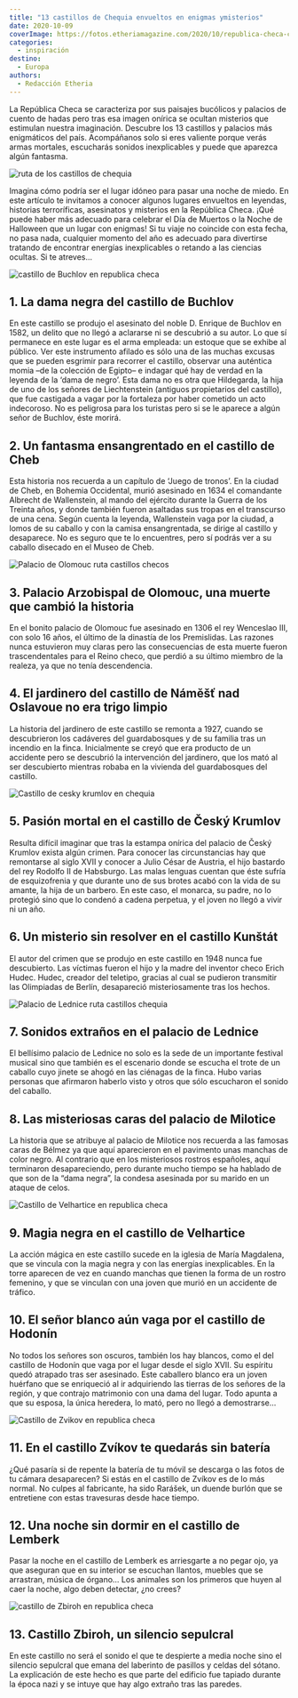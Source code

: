 ```yaml
---
title: "13 castillos de Chequia envueltos en enigmas ymisterios"
date: 2020-10-09
coverImage: https://fotos.etheriamagazine.com/2020/10/republica-checa-cesky-krumlov.jpg
categories: 
  - inspiración
destino: 
  - Europa
authors: 
  - Redacción Etheria
---
```


La República Checa se caracteriza por sus paisajes bucólicos y palacios de cuento de hadas pero tras esa imagen onírica se ocultan misterios que estimulan nuestra imaginación. Descubre los 13 castillos y palacios más enigmáticos del país. Acompáñanos solo si eres valiente porque verás armas mortales, escucharás sonidos inexplicables y puede que aparezca algún fantasma.

![ruta de los castillos de chequia](https://fotos.etheriamagazine.com/2020/10/cesky-krumlov.jpg "Bruma misteriosa en Česky Krumlov. © Ales Motejl")

Imagina cómo podría ser el lugar idóneo para pasar una noche de miedo. En este artículo 
te invitamos a conocer algunos lugares envueltos en leyendas, historias terroríficas, 
asesinatos y misterios en la República Checa. ¡Qué puede haber más adecuado para 
celebrar el Día de Muertos o la Noche de Halloween que un lugar con enigmas! Si tu viaje 
no coincide con esta fecha, no pasa nada, cualquier momento del año es adecuado para 
divertirse tratando de encontrar energías inexplicables o retando a las ciencias 
ocultas. Si te atreves... 

![castillo de Buchlov en republica checa](https://fotos.etheriamagazine.com/2020/10/republica-checa-castillo-Buchlov.jpg "Castillo de Buchlov. © Libor Svácek")

## 1\. La dama negra del castillo de Buchlov

En este castillo se produjo el asesinato del noble D. Enrique de Buchlov en 1582, un 
delito que no llegó a aclararse ni se descubrió a su autor. Lo que sí permanece en este 
lugar es el arma empleada: un estoque que se exhibe al público. Ver este instrumento 
afilado es sólo una de las muchas excusas que se pueden esgrimir para recorrer el 
castillo, observar una auténtica momia –de la colección de Egipto– e indagar qué hay de 
verdad en la leyenda de la ‘dama de negro’. Esta dama no es otra que Hildegarda, la hija 
de uno de los señores de Liechtenstein (antiguos propietarios del castillo), que fue 
castigada a vagar por la fortaleza por haber cometido un acto indecoroso. No es 
peligrosa para los turistas pero si se le aparece a algún señor de Buchlov, éste morirá. 

## 2\. Un fantasma ensangrentado en el castillo de Cheb

Esta historia nos recuerda a un capítulo de ‘Juego de tronos’. En la ciudad de Cheb, en 
Bohemia Occidental, murió asesinado en 1634 el comandante Albrecht de Wallenstein, al 
mando del ejército durante la Guerra de los Treinta años, y donde también fueron 
asaltadas sus tropas en el transcurso de una cena. Según cuenta la leyenda, Wallenstein 
vaga por la ciudad, a lomos de su caballo y con la camisa ensangrentada, se dirige al 
castillo y desaparece. No es seguro que te lo encuentres, pero sí podrás ver a su 
caballo disecado en el Museo de Cheb. 

![Palacio de Olomouc ruta castillos checos](https://fotos.etheriamagazine.com/2020/10/republica-checa-palacio-Olomouc.jpg "Palacio de Olomouc. © Libor Svácek")

## 3\. Palacio Arzobispal de Olomouc, una muerte que cambió la historia

En el bonito palacio de Olomouc fue asesinado en 1306 el rey Wenceslao III, con solo 16 
años, el último de la dinastía de los Premislidas. Las razones nunca estuvieron muy 
claras pero las consecuencias de esta muerte fueron trascendentales para el Reino checo, 
que perdió a su último miembro de la realeza, ya que no tenía descendencia. 

## 4\. El jardinero del castillo de Námĕšť nad Oslavoue no era trigo limpio

La historia del jardinero de este castillo se remonta a 1927, cuando se descubrieron los 
cadáveres del guardabosques y de su familia tras un incendio en la finca. Inicialmente 
se creyó que era producto de un accidente pero se descubrió la intervención del 
jardinero, que los mató al ser descubierto mientras robaba en la vivienda del 
guardabosques del castillo. 

![Castillo de cesky krumlov en chequia](https://fotos.etheriamagazine.com/2020/10/republica-checa-cesky-krumlov.jpg "Castillo de Český Krumlov. © Ales Motejl")

## 5\. Pasión mortal en el castillo de Český Krumlov

Resulta difícil imaginar que tras la estampa onírica del palacio de Český Krumlov exista 
algún crimen. Para conocer las circunstancias hay que remontarse al siglo XVII y conocer 
a Julio César de Austria, el hijo bastardo del rey Rodolfo II de Habsburgo. Las malas 
lenguas cuentan que éste sufría de esquizofrenia y que durante uno de sus brotes acabó 
con la vida de su amante, la hija de un barbero. En este caso, el monarca, su padre, no 
lo protegió sino que lo condenó a cadena perpetua, y el joven no llegó a vivir ni un 
año. 

## 6\. Un misterio sin resolver en el castillo Kunštát

El autor del crimen que se produjo en este castillo en 1948 nunca fue descubierto. Las 
víctimas fueron el hijo y la madre del inventor checo Erich Hudec. Hudec, creador del 
teletipo, gracias al cual se pudieron transmitir las Olimpiadas de Berlín, desapareció 
misteriosamente tras los hechos. 

![Palacio de Lednice ruta castillos chequia](https://fotos.etheriamagazine.com/2020/10/republica-checa-castillo-Lednice.jpg "Palacio de Lednice. © Ladislav Renner")

## 7\. Sonidos extraños en el palacio de Lednice

El bellísimo palacio de Lednice no solo es la sede de un importante festival musical 
sino que también es el escenario donde se escucha el trote de un caballo cuyo jinete se 
ahogó en las ciénagas de la finca. Hubo varias personas que afirmaron haberlo visto y 
otros que sólo escucharon el sonido del caballo. 

## 8\. Las misteriosas caras del palacio de Milotice

La historia que se atribuye al palacio de Milotice nos recuerda a las famosas caras de 
Bélmez ya que aquí aparecieron en el pavimento unas manchas de color negro. Al contrario 
que en los misteriosos rostros españoles, aquí terminaron desapareciendo, pero durante 
mucho tiempo se ha hablado de que son de la “dama negra”, la condesa asesinada por su 
marido en un ataque de celos. 

![Castillo de Velhartice en republica checa](https://fotos.etheriamagazine.com/2020/10/republica-checa-castilo-Velhartice.jpg "Castillo de Velhartice. © Pavel Ouředník")

## 9\. Magia negra en el castillo de Velhartice

La acción mágica en este castillo sucede en la iglesia de María Magdalena, que se 
vincula con la magia negra y con las energías inexplicables. En la torre aparecen de vez 
en cuando manchas que tienen la forma de un rostro femenino, y que se vinculan con una 
joven que murió en un accidente de tráfico. 

## 10\. El señor blanco aún vaga por el castillo de Hodonín

No todos los señores son oscuros, también los hay blancos, como el del castillo de 
Hodonín que vaga por el lugar desde el siglo XVII. Su espíritu quedó atrapado tras ser 
asesinado. Este caballero blanco era un joven huérfano que se enriqueció al ir 
adquiriendo las tierras de los señores de la región, y que contrajo matrimonio con una 
dama del lugar. Todo apunta a que su esposa, la única heredera, lo mató, pero no llegó a 
demostrarse... 

![Castillo de Zvikov en republica checa](https://fotos.etheriamagazine.com/2020/10/republica-checa-castillo-Zvikov.jpg "Castillo de Zvikov. © Libor Svácek")

## 11\. En el castillo Zvíkov te quedarás sin batería

¿Qué pasaría si de repente la batería de tu móvil se descarga o las fotos de tu cámara 
desaparecen? Si estás en el castillo de Zvíkov es de lo más normal. No culpes al 
fabricante, ha sido Rarášek, un duende burlón que se entretiene con estas travesuras 
desde hace tiempo. 

## 12\. Una noche sin dormir en el castillo de Lemberk

Pasar la noche en el castillo de Lemberk es arriesgarte a no pegar ojo, ya que aseguran 
que en su interior se escuchan llantos, muebles que se arrastran, música de órgano... 
Los animales son los primeros que huyen al caer la noche, algo deben detectar, ¿no 
crees? 

![castillo de Zbiroh en republica checa](https://fotos.etheriamagazine.com/2020/10/republica-checa-castillo-Zbiroh.jpg "Castillo de Zbiroh. © Jiri Jiousek")

## 13\. Castillo Zbiroh, un silencio sepulcral

En este castillo no será el sonido el que te despierte a media noche sino el silencio 
sepulcral que emana del laberinto de pasillos y celdas del sótano. La explicación de 
este hecho es que parte del edificio fue tapiado durante la época nazi y se intuye que 
hay algo extraño tras las paredes.
